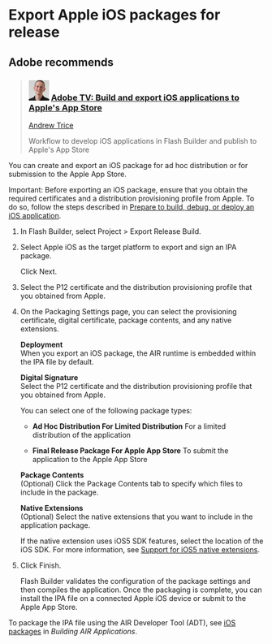 # Export Apple iOS packages for release

## Adobe recommends

> ### ![](../img/ATrice.png) [Adobe TV: Build and export iOS applications to Apple's App Store](https://web.archive.org/web/20150504060449/http://tv.adobe.com/watch/adc-presents/build-ios-applications-using-flex-and-flash-builder-45/)
>
> [Andrew Trice](https://web.archive.org/web/20150526031616mp_/http://www.tricedesigns.com/)
>
> Workflow to develop iOS applications in Flash Builder and publish to Apple's
> App Store

You can create and export an iOS package for ad hoc distribution or for
submission to the Apple App Store.

Important: Before exporting an iOS package, ensure that you obtain the required
certificates and a distribution provisioning profile from Apple. To do so,
follow the steps described in
[Prepare to build, debug, or deploy an iOS application](../development-environment/apple-ios-development-process-using-flash-builder.md#prepare-to-build-debug-or-deploy-an-ios-application).

1.  In Flash Builder, select Project \> Export Release Build.

2.  Select Apple iOS as the target platform to export and sign an IPA package.

    Click Next.

3.  Select the P12 certificate and the distribution provisioning profile that
    you obtained from Apple.

4.  On the Packaging Settings page, you can select the provisioning certificate,
    digital certificate, package contents, and any native extensions.

    **Deployment**  
    When you export an iOS package, the AIR runtime is embedded within the IPA
    file by default.

    **Digital Signature**  
    Select the P12 certificate and the distribution provisioning profile that
    you obtained from Apple.

    You can select one of the following package types:

    - **Ad Hoc Distribution For Limited Distribution** For a limited
      distribution of the application

    - **Final Release Package For Apple App Store** To submit the application to
      the Apple App Store

    **Package Contents**  
    (Optional) Click the Package Contents tab to specify which files to include
    in the package.

    **Native Extensions**  
    (Optional) Select the native extensions that you want to include in the
    application package.

    If the native extension uses iOS5 SDK features, select the location of the
    iOS SDK. For more information, see
    [Support for iOS5 native extensions](../development-environment/using-native-extensions.md#support-for-ios5-native-extensions).

5.  Click Finish.

    Flash Builder validates the configuration of the package settings and then
    compiles the application. Once the packaging is complete, you can install
    the IPA file on a connected Apple iOS device or submit to the Apple App
    Store.

To package the IPA file using the AIR Developer Tool (ADT), see
[iOS packages](https://web.archive.org/web/20150526031616mp_/http://help.adobe.com/en_US/air/build/WS901d38e593cd1bac35eb7b4e12cddc5fbbb-8000.html)
in _Building AIR Applications_.

